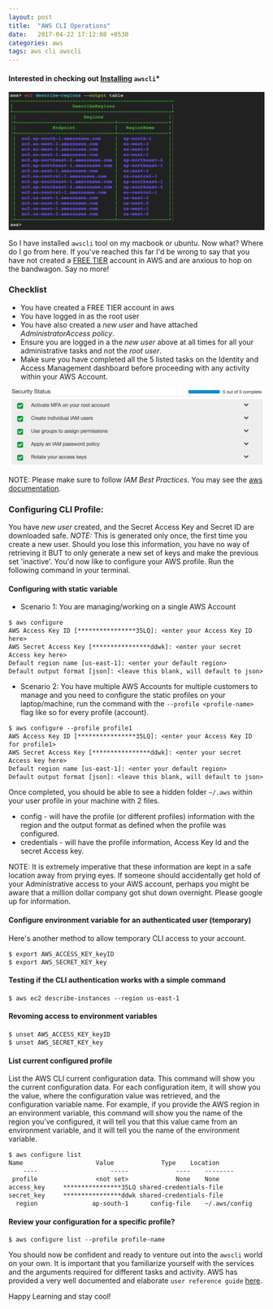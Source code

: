 ```yaml
---
layout: post
title:  "AWS CLI Operations"
date:   2017-04-22 17:12:08 +0530
categories: aws
tags: aws cli awscli
---
```

#### Interested in checking out [Installing](https://jningtho.github.io/aws/walkthrough-aws-cli-tool/) `awscli`*

<img src="/assets/img/aws-shell.png">

So I have installed `awscli` tool on my macbook or ubuntu. Now what? Where do I go from here. If you've reached this far I'd be wrong to say that you have not created a [FREE TIER](https://aws.amazon.com/free/) account in AWS and are anxious to hop on the bandwagon. Say no more!

### Checklist
* You have created a FREE TIER account in aws
* You have logged in as the root user
* You have also created a _new user_ and have attached _AdministratorAccess policy_.
* Ensure you are logged in a the _new user_ above at all times for all your administrative tasks and not the _root user_.
* Make sure you have completed all the 5 listed tasks on the Identity and Access Management dashboard before proceeding with any activity within your AWS Account.

<img src="/assets/img/iam-todo.png">

NOTE: Please make sure to follow _IAM Best Practices_. You may see the [aws  documentation](https://docs.aws.amazon.com/IAM/latest/UserGuide/best-practices.html#create-iam-users).

### Configuring CLI Profile:
You have _new user_ created, and the Secret Access Key and Secret ID are downloaded safe. *NOTE:* This is generated only once, the first time you create a new user. Should you lose this information, you have no way of retrieving it BUT to only generate a new set of keys and make the previous set 'inactive'. You'd now like to configure your AWS profile. Run the following command in your terminal.


#### Configuring with static variable
* Scenario 1: You are managing/working on a single AWS Account

```shell
$ aws configure
AWS Access Key ID [****************35LQ]: <enter your Access Key ID here>
AWS Secret Access Key [****************ddwk]: <enter your secret Access key here>
Default region name [us-east-1]: <enter your default region>
Default output format [json]: <leave this blank, will default to json>
```

* Scenario 2: You have multiple AWS Accounts for multiple customers to manage and you need to configure the static profiles on your laptop/machine, run the command with the `--profile <profile-name>` flag like so for every profile (account).

```shell
$ aws configure --profile profile1
AWS Access Key ID [****************35LQ]: <enter your Access Key ID for profile1>
AWS Secret Access Key [****************ddwk]: <enter your secret Access key here>
Default region name [us-east-1]: <enter your default region>
Default output format [json]: <leave this blank, will default to json>
```

Once completed, you should be able to see a hidden folder `~/.aws` within your user profile in your machine with 2 files.
* config - will have the profile (or different profiles) information with the region and the output format as defined when the profile was configured.
* credentials - will have the profile information, Access Key Id and the secret Access key.

NOTE: It is extremely imperative that these information are kept in a safe location away from prying eyes. If someone should accidentally get hold of your Administrative access to your AWS account, perhaps you might be aware that a million  dollar company got shut down overnight. Please google up for information.


#### Configure environment variable for an authenticated user (temporary)
Here's another method to allow temporary CLI access to your account.

```shell
$ export AWS_ACCESS_KEY_keyID
$ export AWS_SECRET_KEY_key
```

#### Testing if the CLI authentication works with a simple command

```shell
$ aws ec2 describe-instances --region us-east-1
```
#### Revoming access to environment variables

```shell
$ unset AWS_ACCESS_KEY_keyID
$ unset AWS_SECRET_KEY_key
```

#### List current configured profile

List the AWS CLI current configuration data. This command will show you the current configuration data. For each configuration item, it will show you the value, where the configuration value was retrieved, and the configuration variable name. For example, if you provide the AWS region in an environment variable, this command will show you the name of the region you've configured, it will tell you that this value came from an environment variable, and it will tell you the name of the environment variable.

```shell
$ aws configure list
Name                    Value             Type    Location
    ----                    -----             ----    --------
 profile                <not set>             None    None
access_key     ****************35LQ shared-credentials-file    
secret_key     ****************ddwk shared-credentials-file    
  region               ap-south-1      config-file    ~/.aws/config
```

#### Review your configuration for a specific profile?

```shell
$ aws configure list --profile profile-name
```

You should now be confident and ready to venture out into the `awscli` world on your own. It is important that you familiarize yourself with the services and the arguments required for different tasks and activity. AWS has provided a very well documented and elaborate `user reference guide` [here](https://docs.aws.amazon.com/cli/latest/reference/).

Happy Learning and stay cool!
